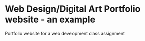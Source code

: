 # Web Design/Digital Art Portfolio website - an example
Portfolio website for a web development class assignment
